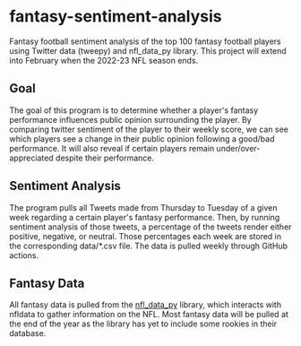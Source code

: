 # fantasy-sentiment-analysis
Fantasy football sentiment analysis of the top 100 fantasy football players using Twitter data (tweepy) and nfl_data_py library. This project will extend into February when the 2022-23 NFL season ends.

## Goal

The goal of this program is to determine whether a player's fantasy performance influences public opinion surrounding the player. By comparing twitter sentiment of the player to their weekly score, we can see which players see a change in their public opinion following a good/bad performance. It will also reveal if certain players remain under/over-appreciated despite their performance.

## Sentiment Analysis

The program pulls all Tweets made from Thursday to Tuesday of a given week regarding a certain player's fantasy performance. Then, by running sentiment analysis of those tweets, a percentage of the tweets render either positive, negative, or neutral. Those percentages each week are stored in the corresponding data/*.csv file. The data is pulled weekly through GitHub actions.

## Fantasy Data

All fantasy data is pulled from the [nfl_data_py](https://github.com/cooperdff/nfl_data_py) library, which interacts with nfldata to gather information on the NFL. Most fantasy data will be pulled at the end of the year as the library has yet to include some rookies in their database.
